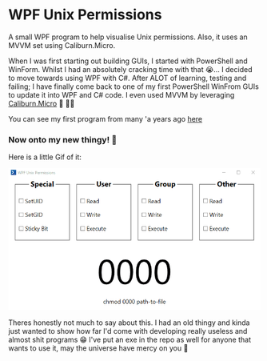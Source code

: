 # WPF Unix Permissions

A small WPF program to help visualise Unix permissions. Also, it uses an MVVM set using Caliburn.Micro.

When I was first starting out building GUIs, I started with PowerShell and WinForm. Whilst I had an absolutely cracking time with that 😭... I decided
to move towards using WPF with C#. After ALOT of learning, testing and failing; I have finally come back to one of my first PowerShell WinFrom
GUIs to update it into WPF and C# code. I even used MVVM by leveraging [Caliburn.Micro](https://caliburnmicro.com/) 🙌 👨‍💻

You can see my first program from many 'a years ago [here](https://github.com/IT-Delinquent/Unix_Permissions)

### Now onto my new thingy! 🎉

Here is a little Gif of it:

![](https://github.com/IT-Delinquent/WPF_Unix_Permissions/blob/master/WPF_Unix_Permissions_Gif.gif)

Theres honestly not much to say about this. I had an old thingy and kinda just wanted to show how far I'd come with developing really useless
and almost shit programs 😁 I've put an exe in the repo as well for anyone that wants to use it, may the universe have mercy on you 🥴
